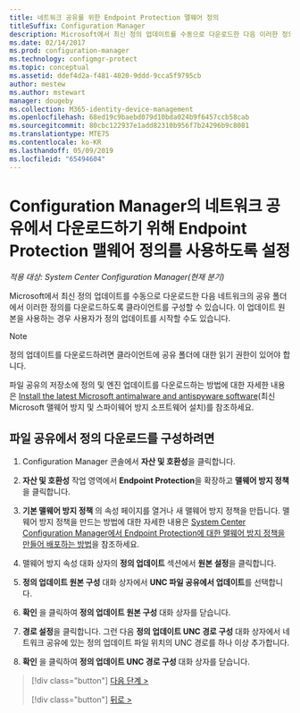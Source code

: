 ```yaml
---
title: 네트워크 공유를 위한 Endpoint Protection 맬웨어 정의
titleSuffix: Configuration Manager
description: Microsoft에서 최신 정의 업데이트를 수동으로 다운로드한 다음 이러한 정의를 다운로드하도록 클라이언트를 구성하는 방법을 알아봅니다.
ms.date: 02/14/2017
ms.prod: configuration-manager
ms.technology: configmgr-protect
ms.topic: conceptual
ms.assetid: ddef4d2a-f481-4020-9ddd-9cca5f9795cb
author: mestew
ms.author: mstewart
manager: dougeby
ms.collection: M365-identity-device-management
ms.openlocfilehash: 68ed19c9baebd079d10bda024b9f6457ccb58cab
ms.sourcegitcommit: 80cbc122937e1add82310b956f7b24296b9c8081
ms.translationtype: MTE75
ms.contentlocale: ko-KR
ms.lasthandoff: 05/09/2019
ms.locfileid: "65494604"
---
```

# <a name="enable-endpoint-protection-malware-definitions-to-download-from-a-network-share-for-configuration-manager"></a>Configuration Manager의 네트워크 공유에서 다운로드하기 위해 Endpoint Protection 맬웨어 정의를 사용하도록 설정

*적용 대상: System Center Configuration Manager(현재 분기)*

 Microsoft에서 최신 정의 업데이트를 수동으로 다운로드한 다음 네트워크의 공유 폴더에서 이러한 정의를 다운로드하도록 클라이언트를 구성할 수 있습니다. 이 업데이트 원본을 사용하는 경우 사용자가 정의 업데이트를 시작할 수도 있습니다.

> [!NOTE]
>  정의 업데이트를 다운로드하려면 클라이언트에 공유 폴더에 대한 읽기 권한이 있어야 합니다.

 파일 공유의 저장소에 정의 및 엔진 업데이트를 다운로드하는 방법에 대한 자세한 내용은 [Install the latest Microsoft antimalware and antispyware software](https://www.microsoft.com/wdsi/definitions)(최신 Microsoft 맬웨어 방지 및 스파이웨어 방지 소프트웨어 설치)를 참조하세요.

## <a name="to-configure-definition-downloads-from-a-file-share"></a>파일 공유에서 정의 다운로드를 구성하려면

1.  Configuration Manager 콘솔에서 **자산 및 호환성**을 클릭합니다.

2.  **자산 및 호환성** 작업 영역에서 **Endpoint Protection**을 확장하고 **맬웨어 방지 정책**을 클릭합니다.

3.  **기본 맬웨어 방지 정책** 의 속성 페이지를 열거나 새 맬웨어 방지 정책을 만듭니다. 맬웨어 방지 정책을 만드는 방법에 대한 자세한 내용은 [System Center Configuration Manager에서 Endpoint Protection에 대한 맬웨어 방지 정책을 만들어 배포하는 방법](endpoint-antimalware-policies.md)을 참조하세요.

4.  맬웨어 방지 속성 대화 상자의 **정의 업데이트** 섹션에서 **원본 설정**을 클릭합니다.

5.  **정의 업데이트 원본 구성** 대화 상자에서 **UNC 파일 공유에서 업데이트**를 선택합니다.

6.  **확인** 을 클릭하여 **정의 업데이트 원본 구성** 대화 상자를 닫습니다.

7.  **경로 설정**을 클릭합니다. 그런 다음 **정의 업데이트 UNC 경로 구성** 대화 상자에서 네트워크 공유에 있는 정의 업데이트 파일 위치의 UNC 경로를 하나 이상 추가합니다.

8.  **확인** 을 클릭하여 **정의 업데이트 UNC 경로 구성** 대화 상자를 닫습니다.


> [!div class="button"]
> [다음 단계 >](endpoint-antimalware-policies.md)
> 
> [!div class="button"]
> [뒤로 >](endpoint-configure-alerts.md)
